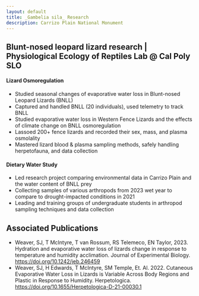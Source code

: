 ```yaml
---
layout: default
title: _Gambelia sila_ Research
description: Carrizo Plain National Monument
---
```


## Blunt-nosed leopard lizard research | Physiological Ecology of Reptiles Lab @ Cal Poly SLO
#### Lizard Osmoregulation
- Studied seasonal changes of evaporative water loss in Blunt-nosed Leopard Lizards (BNLL)
- Captured and handled BNLL (20 individuals), used telemetry to track BNLL
- Studied evaporative water loss in Western Fence Lizards and the effects of climate change on BNLL osmoregulation
- Lassoed 200+ fence lizards and recorded their sex, mass, and plasma osmolality
- Mastered lizard blood & plasma sampling methods, safely handling herpetofauna, and data collection

#### Dietary Water Study
- Led research project comparing environmental data in Carrizo Plain and the water content of BNLL prey
- Collecting samples of various arthropods from 2023 wet year to compare to drought-impacted conditions in 2021
- Leading and training groups of undergraduate students in arthropod sampling techniques and data collection

## Associated Publications

- Weaver, SJ, T McIntyre, T van Rossum, RS Telemeco, EN Taylor, 2023. Hydration and evaporative water loss of lizards change in response to temperature and humidity acclimation. Journal of Experimental Biology. https://doi.org/10.1242/jeb.246459
- Weaver, SJ, H Edwards, T McIntyre, SM Temple, Et. Al. 2022. Cutaneous Evaporative Water Loss in Lizards is Variable Across Body Regions and Plastic in Response to Humidity. Herpetologica. https://doi.org/10.1655/Herpetologica-D-21-00030.1


